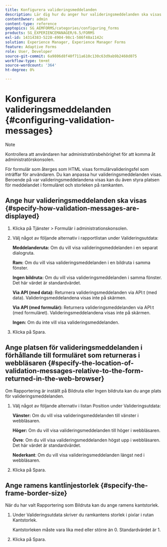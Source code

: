 ```yaml
---
title: Konfigurera valideringsmeddelanden
description: Lär dig hur du anger hur valideringsmeddelanden ska visas och deras plats i förhållande till formuläret som returneras i webbläsaren.
contentOwner: admin
content-type: reference
geptopics: SG_AEMFORMS/categories/configuring_forms
products: SG_EXPERIENCEMANAGER/6.5/FORMS
exl-id: 14314383-5228-4904-98c1-586f48a1142c
solution: Experience Manager, Experience Manager Forms
feature: Adaptive Forms
role: User, Developer
source-git-commit: 6a9806d8f40f711a610c130c63d9ab9b2460d075
workflow-type: tm+mt
source-wordcount: '364'
ht-degree: 0%

---
```


# Konfigurera valideringsmeddelanden {#configuring-validation-messages}

>[!NOTE]
> 
> Kontrollera att användaren har administratörsbehörighet för att komma åt administratörskonsolen.

För formulär som återges som HTML visas formulärvalideringsfel som inträffar för användaren. Du kan anpassa hur valideringsmeddelanden visas. Beroende på var valideringsmeddelandena visas kan du även styra platsen för meddelandet i formuläret och storleken på ramkanten.

## Ange hur valideringsmeddelanden ska visas {#specify-how-validation-messages-are-displayed}

1. Klicka på Tjänster > Formulär i administrationskonsolen.
1. Välj något av följande alternativ i rapportlistan under Valideringsutdata:

   **Meddelanderuta:** Om du vill visa valideringsmeddelanden i en separat dialogruta.

   **Ram:** Om du vill visa valideringsmeddelanden i en bildruta i samma fönster.

   **Ingen bildruta:** Om du vill visa valideringsmeddelanden i samma fönster. Det här värdet är standardvärdet.

   **Via API (med data):** Returnera valideringsmeddelanden via API:t (med data). Valideringsmeddelandena visas inte på skärmen.

   **Via API (med formulär):** Returnera valideringsmeddelanden via API:t (med formuläret). Valideringsmeddelandena visas inte på skärmen.

   **Ingen:** Om du inte vill visa valideringsmeddelanden.

1. Klicka på Spara.

## Ange platsen för valideringsmeddelanden i förhållande till formuläret som returneras i webbläsaren {#specify-the-location-of-validation-messages-relative-to-the-form-returned-in-the-web-browser}

Om Rapportering är inställt på Bildruta eller Ingen bildruta kan du ange plats för valideringsmeddelanden.

1. Välj något av följande alternativ i listan Position under Valideringsutdata:

   **Vänster:** Om du vill visa valideringsmeddelanden till vänster i webbläsaren.

   **Höger:** Om du vill visa valideringsmeddelanden till höger i webbläsaren.

   **Övre**: Om du vill visa valideringsmeddelanden högst upp i webbläsaren. Det här värdet är standardvärdet.

   **Nederkant**: Om du vill visa valideringsmeddelanden längst ned i webbläsaren.

1. Klicka på Spara.

## Ange ramens kantlinjestorlek {#specify-the-frame-border-size}

När du har valt Rapportering som Bildruta kan du ange ramens kantstorlek.

1. Under Valideringsutdata skriver du ramkantens storlek i pixlar i rutan Kantstorlek.

   Kantstorleken måste vara lika med eller större än 0. Standardvärdet är 1.

1. Klicka på Spara.

